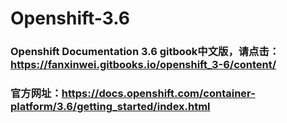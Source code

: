 # Openshift-3.6
### Openshift Documentation 3.6 gitbook中文版，请点击：https://fanxinwei.gitbooks.io/openshift_3-6/content/
### 官方网址：https://docs.openshift.com/container-platform/3.6/getting_started/index.html
